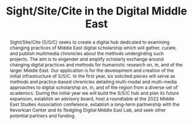---
done: false
pid: sight-site-cite
title: Sight/Site/Cite in the Digital Middle East
subtitle:
category: DH Seed Grant Recipient
cohort_year: '2022'
abstract: Sight/Site/Cite (S/S/C) seeks to create a digital hub dedicated to examining
  changing practices of Middle East digital scholarship which will gather, curate,
  and publish multimedia chronicles about the methods undergirding such projects.
  The aim is to engender and amplify scholarly exchange around changing digital practices
  and methods for humanistic research on, in, and of the larger Middle East. Our application
  is for the development and creation of the initial infrastructure of S/S/C. In the
  first year, six solicited pieces will serve as methods and practice-based chronicles
  detailing multi-modal and multi-media approaches to digital scholarship on, in,
  and of the region from a diverse set of academics. During the initial year we will
  build the S/S/C hub and plan its future expansion, establish an advisory board,
  host a roundtable at the 2022 Middle East Studies Association conference, establish
  a long-term partnership with the Kevorkian Center and its fledgling Digital Middle
  East Lab, and seek other potential partners and funding.
limerick:
pis:
- mccormick
link:
local_image:
original_img:
layout: project
---